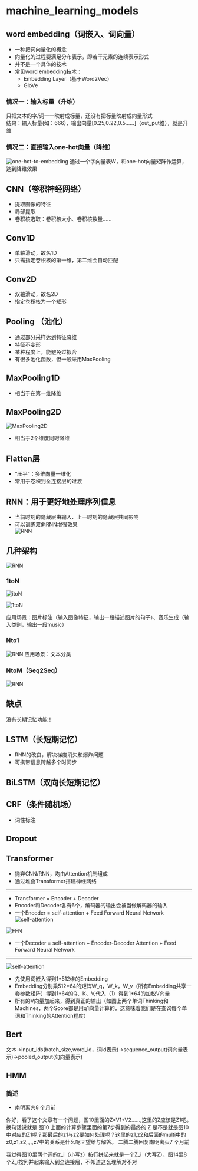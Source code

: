 # machine_learning_models

## word embedding（词嵌入、词向量）

- 一种把词向量化的概念
- 向量化的过程要满足分布表示，即若干元素的连续表示形式
- 并不是一个具体的技术
- 常见word embedding技术：
  - Embedding Layer（基于Word2Vec）
  - GloVe

### 情况一：输入标量（升维）

只把文本的字/词一一映射成标量，还没有把标量映射成向量形式  
结果：输入标量(如：666)，输出向量[0.25,0.22,0.5……]（out_put维），就是升维

### 情况二：直接输入one-hot向量（降维）

![one-hot-to-embedding](https://img-blog.csdnimg.cn/20190412220355799.png)
通过一个字向量表W，和one-hot向量矩阵作运算，达到降维效果

## CNN（卷积神经网络）

- 提取图像的特征
- 局部提取
- 卷积核选取：卷积核大小、卷积核数量……

## Conv1D

- 单轴滑动，故名1D
- 只需指定卷积核的第一维，第二维会自动匹配

## Conv2D

- 双轴滑动，故名2D
- 指定卷积核为一个矩形

## Pooling （池化）

- 通过部分采样达到特征降维
- 特征不变形
- 某种程度上，能避免过拟合
- 有很多池化函数，但一般采用MaxPooling

## MaxPooling1D

- 相当于在第一维降维

## MaxPooling2D

![MaxPooling2D](https://img2018.cnblogs.com/blog/991470/201902/991470-20190208201508704-368644792.png)

- 相当于2个维度同时降维

## Flatten层

- “压平”：多维向量一维化
- 常用于卷积到全连接层的过渡

## RNN：用于更好地处理序列信息

- 当前时刻的隐藏层由输入、上一时刻的隐藏层共同影响
- 可以训练双向RNN增强效果  
![RNN](https://pic3.zhimg.com/80/v2-9e50e23bd3dff0d91b0198d0e6b6429a_hd.jpg)  

## 几种架构

![RNN](https://pic2.zhimg.com/80/v2-6522f0e0cd9740f45e1ee46591898081_hd.jpg)

### 1toN

![itoN](https://pic3.zhimg.com/80/v2-87ebd6a82e32e81657682ffa0ba084ee_hd.jpg)

![1toN](https://pic1.zhimg.com/80/v2-16e626b6e99fb1d23c8a54536f7d28dc_hd.jpg)

应用场景：图片标注（输入图像特征，输出一段描述图片的句子）、音乐生成（输入类别，输出一段music）  

### Nto1

![RNN](https://pic1.zhimg.com/80/v2-6caa75392fe47801e605d5e8f2d3a100_hd.jpg)
应用场景：文本分类

### NtoM（Seq2Seq）

![RNN](https://pic4.zhimg.com/80/v2-77e8a977fc3d43bec8b05633dc52ff9f_hd.jpg)

## 缺点

没有长期记忆功能！

## LSTM（长短期记忆）

- RNN的改良，解决梯度消失和爆炸问题
- 可携带信息跨越多个时间步

## BiLSTM（双向长短期记忆）

## CRF（条件随机场）

- 词性标注

## Dropout

## Transformer

- 抛弃CNN/RNN，均由Attention机制组成
- 通过堆叠Transformer搭建神经网络

----

- Transformer = Encoder + Decoder
- Encoder和Decoder各有6个，编码器的输出会被当做解码器的输入
- 一个Encoder = self-attention + Feed Forward Neural Network
![self-attention](https://www.zhihu.com/equation?tex=%5Ctext%7BAttention%7D%28Q%2CK%2CV%29%3D%5Ctext%7Bsoftmax%7D%28%5Cfrac%7BQK%5ET%7D%7B%5Csqrt%7Bd_k%7D%7D%29V+%5Ctag1)

![FFN](https://www.zhihu.com/equation?tex=%5Ctext%7BFFN%7D%28Z%29+%3D+max%280%2C+ZW_1+%2Bb_1%29W_2+%2B+b_2+%5Ctag2)

- 一个Decoder = self-attention + Encoder-Decoder Attention + Feed Forward Neural Network

----

![self-attention](https://pic1.zhimg.com/80/v2-79b6b3c14439219777144668a008355c_hd.jpg)

- 先使用词嵌入得到1\*512维的Embedding
- Embedding分别乘512\*64的矩阵W_q，W_k，W_v（所有Embedding共享一套参数矩阵）得到1\*64的Q、K、V,代入（1）得到1\*64的加权V向量
- 所有的V向量加起来，得到真正的输出（如图上两个单词Thinking和Machines，两个Score都是用q1向量计算的，这意味着我们是在查询每个单词和Thinking的Attention程度）

## Bert

文本->input_ids(batch_size,word_id，词id表示)->sequence_output(词向量表示)->pooled_output(句向量表示)

## HMM

### 简述

- 南明离火8 个月前

你好，看了这个文章有一个问题，图10里面的Z=V1+V2……,这里的Z应该是Z1吧。换句话说就是 图10 上面的计算步骤里面的第7步得到的最终的 Z 是不是就是图10中对应的Z1呢？那最后的z1与z2要如何处理呢？这里的z1,z2和后面的multi中的z0,z1,z2,,,,,z7中的关系是什么呢？望给与解答。
二腾二腾回复南明离火7 个月前

我觉得图10里两个词的z_i（小写z）按行拼起来就是一个Z_i（大写Z），图14里8个Z_i按列并起来输入到全连接层，不知道这么理解对不对